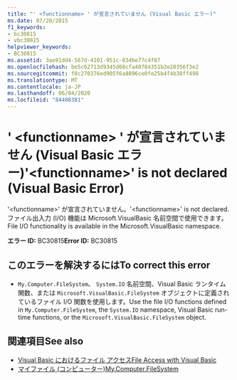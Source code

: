 ```yaml
---
title: "' <functionname> ' が宣言されていません (Visual Basic エラー)"
ms.date: 07/20/2015
f1_keywords:
- bc30815
- vbc30815
helpviewer_keywords:
- BC30815
ms.assetid: 3ae91dd4-567d-4101-951c-834be77c4f07
ms.openlocfilehash: be5c62713d9345d68cfa40784351b2e20356f3e2
ms.sourcegitcommit: f8c270376ed905f6a8896ce0fe25b4f4b38ff498
ms.translationtype: MT
ms.contentlocale: ja-JP
ms.lasthandoff: 06/04/2020
ms.locfileid: "84408381"
---
```

# <a name="functionname-is-not-declared-visual-basic-error"></a><span data-ttu-id="9bea4-102">' \<functionname> ' が宣言されていません (Visual Basic エラー)</span><span class="sxs-lookup"><span data-stu-id="9bea4-102">'\<functionname>' is not declared (Visual Basic Error)</span></span>
<span data-ttu-id="9bea4-103">'\<functionname>' が宣言されていません。</span><span class="sxs-lookup"><span data-stu-id="9bea4-103">'\<functionname>' is not declared.</span></span> <span data-ttu-id="9bea4-104">ファイル出入力 (I/O) 機能は Microsoft.VisualBasic 名前空間で使用できます。</span><span class="sxs-lookup"><span data-stu-id="9bea4-104">File I/O functionality is available in the Microsoft.VisualBasic namespace.</span></span>  
  
 <span data-ttu-id="9bea4-105">**エラー ID:** BC30815</span><span class="sxs-lookup"><span data-stu-id="9bea4-105">**Error ID:** BC30815</span></span>  
  
## <a name="to-correct-this-error"></a><span data-ttu-id="9bea4-106">このエラーを解決するには</span><span class="sxs-lookup"><span data-stu-id="9bea4-106">To correct this error</span></span>  
  
- <span data-ttu-id="9bea4-107">`My.Computer.FileSystem`、 `System.IO` 名前空間、Visual Basic ランタイム関数、または `Microsoft.VisualBasic.FileSystem` オブジェクトに定義されているファイル I/O 関数を使用します。</span><span class="sxs-lookup"><span data-stu-id="9bea4-107">Use the file I/O functions defined in `My.Computer.FileSystem`, the `System.IO` namespace, Visual Basic run-time functions, or the `Microsoft.VisualBasic.FileSystem` object.</span></span>  
  
## <a name="see-also"></a><span data-ttu-id="9bea4-108">関連項目</span><span class="sxs-lookup"><span data-stu-id="9bea4-108">See also</span></span>

- [<span data-ttu-id="9bea4-109">Visual Basic におけるファイル アクセス</span><span class="sxs-lookup"><span data-stu-id="9bea4-109">File Access with Visual Basic</span></span>](../developing-apps/programming/drives-directories-files/file-access.md)
- [<span data-ttu-id="9bea4-110">マイファイル (コンピューター)</span><span class="sxs-lookup"><span data-stu-id="9bea4-110">My.Computer.FileSystem</span></span>](xref:Microsoft.VisualBasic.FileIO.FileSystem)
